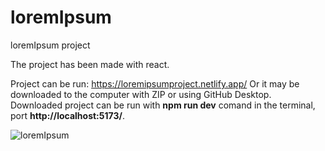 # loremIpsum
loremIpsum project

The project has been made with react.

Project can be run: https://loremipsumproject.netlify.app/
Or it may be downloaded to the computer with ZIP or using GitHub Desktop. Downloaded project can be run with **npm run dev** comand in the terminal, port  **http://localhost:5173/**.

![loremIpsum](https://user-images.githubusercontent.com/38658881/228606313-fc7f9aab-a2ac-4021-bc17-93887a279663.PNG)
